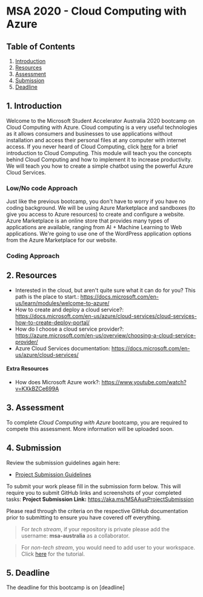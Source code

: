 # MSA 2020 - Cloud Computing with Azure
## Table of Contents
1. [Introduction](https://github.com/AUMSA/2020-MSA-content/tree/master/Cloud%20Computing%20with%20Azure#1-Introduction)
2. [Resources](https://github.com/AUMSA/2020-MSA-content/tree/master/Cloud%20Computing%20with%20Azure#2-Resources)
3. [Assessment](https://github.com/AUMSA/2020-MSA-content/tree/master/Cloud%20Computing%20with%20Azure#3-Assessment)
4. [Submission](https://github.com/AUMSA/2020-MSA-content/tree/master/Cloud%20Computing%20with%20Azure#4-Submission)
5. [Deadline](https://github.com/AUMSA/2020-MSA-content/tree/master/Cloud%20Computing%20with%20Azure#5-Deadline)

## 1. Introduction
Welcome to the Microsoft Student Accelerator Australia 2020 bootcamp on Cloud Computing with Azure. Cloud computing is a very useful technologies as it allows consumers and businesses to use applications without installation and access their personal files at any computer with internet access. If you never heard of Cloud Computing, click [here](https://github.com/AUMSA/2020-MSA-content/blob/master/Cloud%20Computing%20with%20Azure/An%20Introduction%20to%20Cloud%20Computing.md) for a brief introduction to Cloud Computing. This module will teach you the concepts behind Cloud Computing and how to implement it to increase productivity. We will teach you how to create a simple chatbot using the powerful Azure Cloud Services.

### Low/No code Approach
Just like the previous bootcamp, you don't have to worry if you have no coding background. We will be using Azure Marketplace and sandboxes (to give you access to Azure resources) to create and configure a website. Azure Marketplace is an online store that provides many types of applications are available, ranging from AI + Machine Learning to Web applications. We're going to use one of the WordPress application options from the Azure Marketplace for our website.

### Coding Approach

## 2. Resources
- Interested in the cloud, but aren't quite sure what it can do for you? This path is the place to start.: https://docs.microsoft.com/en-us/learn/modules/welcome-to-azure/
- How to create and deploy a cloud service?: https://docs.microsoft.com/en-us/azure/cloud-services/cloud-services-how-to-create-deploy-portal/
- How do I choose a cloud service provider?: https://azure.microsoft.com/en-us/overview/choosing-a-cloud-service-provider/
- Azure Cloud Services documentation: https://docs.microsoft.com/en-us/azure/cloud-services/

#### Extra Resources
- How does Microsoft Azure work?: https://www.youtube.com/watch?v=KXkBZCe699A

## 3. Assessment
To complete *Cloud Computing with Azure* bootcamp, you are required to compete this assessment. More information will be uploaded soon.

## 4. Submission
Review the submission guidelines again here: 
- [Project Submission Guidelines](https://stdntpartners-my.sharepoint.com/:w:/g/personal/kaif_ahsan_studentpartner_com/EaMdIgV5WvhIlX1zWslTnesBhuRgZ9eAT39ISCr8GRePyg?e=v8uteh)

To submit your work please fill in the submission form below. This will require you to submit GitHub links and screenshots of your completed tasks: 
**Project Submission Link:** https://aka.ms/MSAAusProjectSubmission

Please read through the criteria on the respective GitHub documentation prior to submitting to ensure you have covered off everything. 
> For *tech stream*, if your repository is private please add the username: **msa-australia** as a collaborator.

> For *non-tech stream*, you would need to add user to your workspace. Click [here](https://github.com/AUMSA/2020-MSA-content/blob/master/AI%20%26%20Advanced%20Analytics/Non-Tech%20Stream/Adding%20User%20to%20Workspace.md) for the tutorial.

## 5. Deadline
The deadline for this bootcamp is on [deadline]
